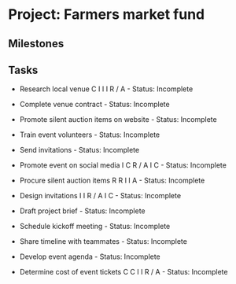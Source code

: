 # Project: Farmers market fund

## Milestones


## Tasks

- Research local venue	C	I	I	I	R / A - Status: Incomplete
  

- Complete venue contract - Status: Incomplete
  

- Promote silent auction items on website - Status: Incomplete
  

- Train event volunteers - Status: Incomplete
  

- Send invitations - Status: Incomplete
  

- Promote event on social media	I	C	R / A	I	C - Status: Incomplete
  

- Procure silent auction items	R	R	I	I	A - Status: Incomplete
  

- Design invitations	I	I	R / A	I	C - Status: Incomplete
  

- Draft project brief - Status: Incomplete
  

- Schedule kickoff meeting - Status: Incomplete
  

- Share timeline with teammates - Status: Incomplete
  

- Develop event agenda - Status: Incomplete
  

- Determine cost of event tickets	C	C	I	I	R / A - Status: Incomplete
  
